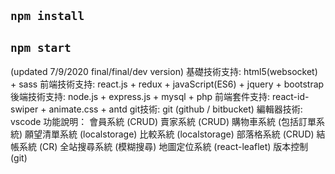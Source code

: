 ## `npm install`

## `npm start`

(updated 7/9/2020 final/final/dev version)
基礎技術支持: html5(websocket) + sass
前端技術支持: react.js + redux + javaScript(ES6) + jquery + bootstrap
後端技術支持: node.js + express.js + mysql + php
前端套件支持: react-id-swiper + animate.css + antd
git技術: git (github / bitbucket)
編輯器技術: vscode
功能說明：
會員系統 (CRUD)
賣家系統 (CRUD)
購物車系統 (包括訂單系統)
願望清單系統 (localstorage)
比較系統 (localstorage)
部落格系統 (CRUD)
結帳系統 (CR)
全站搜尋系統 (模糊搜尋)
地圖定位系統 (react-leaflet)
版本控制 (git)

